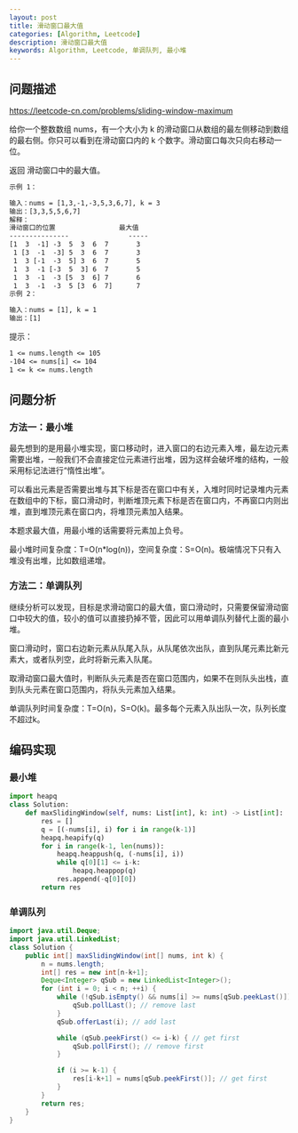 ```yaml
---
layout: post
title: 滑动窗口最大值
categories: [Algorithm, Leetcode]
description: 滑动窗口最大值
keywords: Algorithm, Leetcode, 单调队列, 最小堆
---
```


## 问题描述

<https://leetcode-cn.com/problems/sliding-window-maximum>

给你一个整数数组 nums，有一个大小为 k 的滑动窗口从数组的最左侧移动到数组的最右侧。你只可以看到在滑动窗口内的 k 个数字。滑动窗口每次只向右移动一位。

返回 滑动窗口中的最大值。

```txt
示例 1：

输入：nums = [1,3,-1,-3,5,3,6,7], k = 3
输出：[3,3,5,5,6,7]
解释：
滑动窗口的位置                最大值
---------------               -----
[1  3  -1] -3  5  3  6  7       3
 1 [3  -1  -3] 5  3  6  7       3
 1  3 [-1  -3  5] 3  6  7       5
 1  3  -1 [-3  5  3] 6  7       5
 1  3  -1  -3 [5  3  6] 7       6
 1  3  -1  -3  5 [3  6  7]      7
示例 2：

输入：nums = [1], k = 1
输出：[1]
```

提示：

```txt
1 <= nums.length <= 105
-104 <= nums[i] <= 104
1 <= k <= nums.length
```

## 问题分析

### 方法一：最小堆

最先想到的是用最小堆实现，窗口移动时，进入窗口的右边元素入堆，最左边元素需要出堆，一般我们不会直接定位元素进行出堆，因为这样会破坏堆的结构，一般采用标记法进行“惰性出堆”。

可以看出元素是否需要出堆与其下标是否在窗口中有关，入堆时同时记录堆内元素在数组中的下标，窗口滑动时，判断堆顶元素下标是否在窗口内，不再窗口内则出堆，直到堆顶元素在窗口内，将堆顶元素加入结果。

本题求最大值，用最小堆的话需要将元素加上负号。

最小堆时间复杂度：T=O(n\*log(n))，空间复杂度：S=O(n)。极端情况下只有入堆没有出堆，比如数组递增。

### 方法二：单调队列

继续分析可以发现，目标是求滑动窗口的最大值，窗口滑动时，只需要保留滑动窗口中较大的值，较小的值可以直接扔掉不管，因此可以用单调队列替代上面的最小堆。

窗口滑动时，窗口右边新元素从队尾入队，从队尾依次出队，直到队尾元素比新元素大，或者队列空，此时将新元素入队尾。

取滑动窗口最大值时，判断队头元素是否在窗口范围内，如果不在则队头出栈，直到队头元素在窗口范围内，将队头元素加入结果。

单调队列时间复杂度：T=O(n)，S=O(k)。最多每个元素入队出队一次，队列长度不超过k。

## 编码实现

### 最小堆

```python
import heapq
class Solution:
    def maxSlidingWindow(self, nums: List[int], k: int) -> List[int]:
        res = []
        q = [(-nums[i], i) for i in range(k-1)]
        heapq.heapify(q)
        for i in range(k-1, len(nums)):
            heapq.heappush(q, (-nums[i], i))
            while q[0][1] <= i-k:
                heapq.heappop(q)
            res.append(-q[0][0])
        return res
```

### 单调队列

```java
import java.util.Deque;
import java.util.LinkedList;
class Solution {
    public int[] maxSlidingWindow(int[] nums, int k) {
        n = nums.length;
        int[] res = new int[n-k+1];
        Deque<Integer> qSub = new LinkedList<Integer>();
        for (int i = 0; i < n; ++i) {
            while (!qSub.isEmpty() && nums[i] >= nums[qSub.peekLast()]) { // get last
                qSub.pollLast(); // remove last
            }
            qSub.offerLast(i); // add last

            while (qSub.peekFirst() <= i-k) { // get first
                qSub.pollFirst(); // remove first
            }

            if (i >= k-1) {
                res[i-k+1] = nums[qSub.peekFirst()]; // get first
            }
        }
        return res;
    }
}
```
